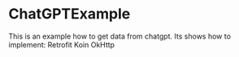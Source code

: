 # ChatGPTExample
This is an example how to get data from chatgpt.
Its shows how to implement:
Retrofit
Koin
OkHttp
